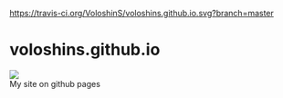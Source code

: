 https://travis-ci.org/VoloshinS/voloshins.github.io.svg?branch=master

# voloshins.github.io
<img src='https://travis-ci.org/VoloshinS/voloshins.github.io.svg?branch=master' /><br>
My site on github pages

